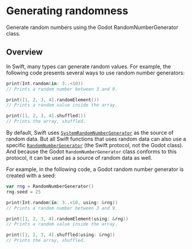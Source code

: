 # Generating randomness

Generate random numbers using the Godot RandomNumberGenerator class.

## Overview

In Swift, many types can generate random values.
For example, the following code presents several ways to use random number generators:

```swift
print(Int.random(in: 3..<10))
// Prints a random number between 3 and 9.

print([1, 2, 3, 4].randomElement())
// Prints a random value inside the array.

print([1, 2, 3, 4].shuffled())
// Prints the array, shuffled.
```

By default, Swift uses [`SystemRandomNumberGenerator`](https://developer.apple.com/documentation/swift/systemrandomnumbergenerator) as the source of random data. But all Swift functions that uses random data can also use a specific [`RandomNumberGenerator`](https://developer.apple.com/documentation/swift/randomnumbergenerator) (the Swift protocol, not the Godot class).
And because the Godot ``RandomNumberGenerator`` class conforms to this protocol, it can be used as a source of random data as well.

For example, in the following code, a Godot random number generator is created with a seed:

```swift
var rng = RandomNumberGenerator()
rng.seed = 25

print(Int.random(in: 3..<10, using: &rng))
// Prints a random number between 3 and 9.

print([1, 2, 3, 4].randomElement(using: &rng))
// Prints a random value inside the array.

print([1, 2, 3, 4].shuffled(using: &rng))
// Prints the array, shuffled.
```
